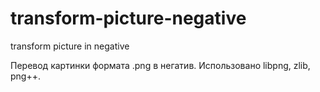 # transform-picture-negative
transform picture in negative

Перевод картинки формата .png в негатив.
Использовано libpng, zlib, png++.
